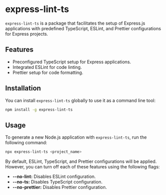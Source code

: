 # express-lint-ts

`express-lint-ts` is a package that facilitates the setup of Express.js applications with predefined TypeScript, ESLint, and Prettier configurations for Express projects.

## Features

- Preconfigured TypeScript setup for Express applications.
- Integrated ESLint for code linting.
- Prettier setup for code formatting.

## Installation

You can install `express-lint-ts` globally to use it as a command line tool:

```bash
npm install -g express-lint-ts
```

## Usage

To generate a new Node.js application with `express-lint-ts`, run the following command:

```bash
npx express-lint-ts <project_name>
```

By default, ESLint, TypeScript, and Prettier configurations will be applied. However, you can turn off each of these features using the following flags:

- **--no-lint:** Disables ESLint configuration.
- **--no-ts:** Disables TypeScript configuration.
- **--no-prettier:** Disables Prettier configuration.
